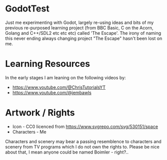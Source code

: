 # GodotTest
Just me experimenting with Godot, largely re-using ideas and bits of my previous re-purposed learning project (from BBC Basic, C on the Acorn, Golang and C++/SDL2 etc etc etc) called 'The Escape'. The irony of naming this never ending always changing project "The Escape" hasn't been lost on me.

# Learning Resources
In the early stages I am leaning on the following videos by:

- https://www.youtube.com/@ChrisTutorialsYT
- https://www.youtube.com/@jembawls

# Artwork / Rights
- Icon - CC0 licenced from https://www.svgrepo.com/svg/530151/space
- Characters - Me

Characters and scenery may bear a passing resemblence to characters and scenery from TV programs which I do not own the rights to. Please be nice about that, I mean anyone could be named Boimler - right?..
